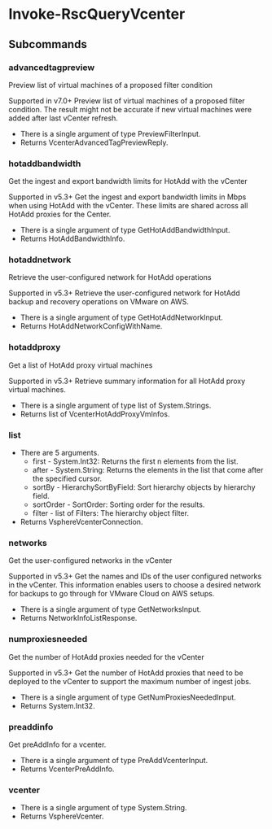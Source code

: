 # Invoke-RscQueryVcenter
## Subcommands
### advancedtagpreview
Preview list of virtual machines of a proposed filter condition

Supported in v7.0+
Preview list of virtual machines of a proposed filter condition. The result might not be accurate if new virtual machines were added after last vCenter refresh.

- There is a single argument of type PreviewFilterInput.
- Returns VcenterAdvancedTagPreviewReply.
### hotaddbandwidth
Get the ingest and export bandwidth limits for HotAdd with the vCenter

Supported in v5.3+
Get the ingest and export bandwidth limits in Mbps when using HotAdd with the vCenter. These limits are shared across all HotAdd proxies for the Center.

- There is a single argument of type GetHotAddBandwidthInput.
- Returns HotAddBandwidthInfo.
### hotaddnetwork
Retrieve the user-configured network for HotAdd operations

Supported in v5.3+
Retrieve the user-configured network for HotAdd backup and recovery operations on VMware on AWS.

- There is a single argument of type GetHotAddNetworkInput.
- Returns HotAddNetworkConfigWithName.
### hotaddproxy
Get a list of HotAdd proxy virtual machines

Supported in v5.3+
Retrieve summary information for all HotAdd proxy virtual machines.

- There is a single argument of type list of System.Strings.
- Returns list of VcenterHotAddProxyVmInfos.
### list
- There are 5 arguments.
    - first - System.Int32: Returns the first n elements from the list.
    - after - System.String: Returns the elements in the list that come after the specified cursor.
    - sortBy - HierarchySortByField: Sort hierarchy objects by hierarchy field.
    - sortOrder - SortOrder: Sorting order for the results.
    - filter - list of Filters: The hierarchy object filter.
- Returns VsphereVcenterConnection.
### networks
Get the user-configured networks in the vCenter

Supported in v5.3+
Get the names and IDs of the user configured networks in the vCenter. This information enables users to choose a desired network for backups to go through for VMware Cloud on AWS setups.

- There is a single argument of type GetNetworksInput.
- Returns NetworkInfoListResponse.
### numproxiesneeded
Get the number of HotAdd proxies needed for the vCenter

Supported in v5.3+
Get the number of HotAdd proxies that need to be deployed to the vCenter to support the maximum number of ingest jobs.

- There is a single argument of type GetNumProxiesNeededInput.
- Returns System.Int32.
### preaddinfo
Get preAddInfo for a vcenter.

- There is a single argument of type PreAddVcenterInput.
- Returns VcenterPreAddInfo.
### vcenter
- There is a single argument of type System.String.
- Returns VsphereVcenter.
